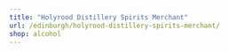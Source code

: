 ```yaml
---
title: "Holyrood Distillery Spirits Merchant"
url: /edinburgh/holyrood-distillery-spirits-merchant/
shop: alcohol
---
```

